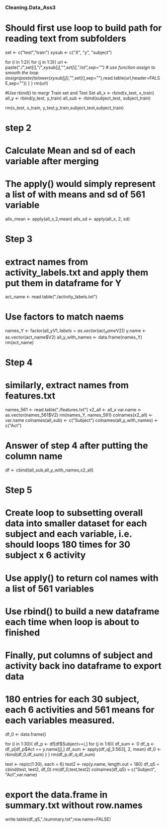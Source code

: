 ### Cleaning.Data_Ass3

# Should first use loop to build path for reading text from subfolders

set <- c("test","train")
xysub <- c("X", "y", "subject")

for (i in 1:2){
    for (j in 1:3){
        url <- paste("./",set[i],"/",xysub[j],"_",set[i],".txt",sep="")
        # use function assign to smooth the loop
        assign(paste(tolower(xysub[j]),"_",set[i],sep=""),read.table(url,header=FALSE,sep=""))
    }
}
rm(url)

#Use rbind() to mergr Train set and Test Set
all_x <- rbind(x_test, x_train)
all_y <- rbind(y_test, y_train)
all_sub <- rbind(subject_test, subject_train)


rm(x_test, x_train, y_test,y_train,subject_test,subject_train)

# step 2
# Calculate Mean and sd of each variable after merging
# The apply() would simply represent a list of with means and sd of 561 variable

allx_mean <- apply(all_x,2,mean)
allx_sd <- apply(all_x, 2, sd)

# Step 3
# extract names from activity_labels.txt and apply them put them in dataframe for Y
act_name <- read.table("./activity_labels.txt")
# Use factors to match naems
names_Y <- factor(all_y$V1,labels = as.vector(act_name$V2))
y.name <- as.vector(act_name$V2)
all_y_with_names <- data.frame(names_Y)
rm(act_name)

# Step 4
# similarly, extract names from features.txt
names_561 <- read.table("./features.txt")
x2_all <- all_x
var.name <- as.vector(names_561$V2)
rm(names_Y, names_561)
colnames(x2_all) <- var.name
colnames(all_sub) <- c("Subject")
colnames(all_y_with_names) <- c("Act")

# Answer of step 4 after putting the column name
df <- cbind(all_sub,all_y_with_names,x2_all)

# Step 5
# Create loop to subsetting overall data into smaller dataset for each subject and each variable, i.e. should loops 180 times for 30 subject x 6 activity
# Use apply() to return col names with a list of 561 variables
# Use rbind() to build a new dataframe each time when loop is about to finished
# Finally, put columns of subject and activity back ino dataframe to export data
# 180 entries for each 30 subject, each 6 activities and 561 means for each variables measured.
df_0 <- data.frame()

for (i in 1:30){
    df_p <- df[df$Subject==i,]
    for (j in 1:6){
        df_sum <- 0
        df_q <- df_p[df_p$Act == y.name[j],]
    df_sum <- apply(df_q[,3:563], 2, mean)
    df_0 <- rbind(df_0,df_sum)
    }
}
rm(df_p,df_q,df_sum)


test <- rep(c(1:30), each = 6)
test2 <- rep(y.name, length.out = 180)
df_q5 = cbind(test, test2, df_0)
rm(df_0,test,test2)
colnames(df_q5) = c("Subject", "Act",var.name)

# export the data.frame in summary.txt without row.names
write.table(df_q5,"./summary.txt",row.name=FALSE)
